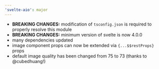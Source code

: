 ```yaml
---
'svelte-aio': major
---
```


- **BREAKING CHANGES:** modification of `tsconfig.json` is required to properly resolve this module
- **BREAKING CHANGES:** minimum version of svelte is now 4.0.0
- many dependencies updated
- image component props can now be extended via `{...$$restProps}` props
- default image quality has been changed from 75 to 73 (thanks to @cubedhuang!)

